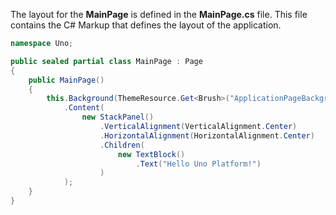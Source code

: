 

The layout for the **MainPage** is defined in the **MainPage.cs** file. This file contains the C# Markup that defines the layout of the application.

```csharp
namespace Uno;

public sealed partial class MainPage : Page
{
    public MainPage()
    {
        this.Background(ThemeResource.Get<Brush>("ApplicationPageBackgroundThemeBrush"))
            .Content(
                new StackPanel()
                    .VerticalAlignment(VerticalAlignment.Center)
                    .HorizontalAlignment(HorizontalAlignment.Center)
                    .Children(
                        new TextBlock()
                            .Text("Hello Uno Platform!")
                    )
            );
    }
}

```